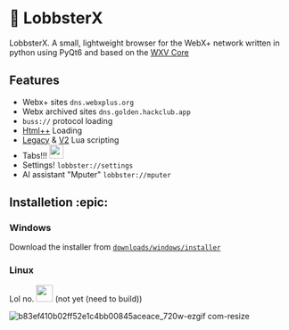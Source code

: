 # 🦞 LobbsterX

LobbsterX. A small, lightweight browser for the WebX+ network written in python using PyQt6 and based on the [WXV Core](https://github.com/inventionpro/Webx-viewer)

## Features

- Webx+ sites ``dns.webxplus.org``
- Webx archived sites ``dns.golden.hackclub.app``
- ``buss://`` protocol loading
- [Html++](https://spec.webxplus.org/htmlpp/) Loading
- [Legacy](https://spec.webxplus.org/lua/legacy/) & [V2](https://spec.webxplus.org/lua/v2/) Lua scripting
- Tabs!!! <img src="https://github.com/user-attachments/assets/1dc1028c-c3a3-40a6-8c71-6a92047e5911" width="25" />
- Settings! ``lobbster://settings``
- AI assistant "Mputer" ``lobbster://mputer``

## Installetion :epic:

### Windows
 Download the installer from [``downloads/windows/installer``](downloads/windows/installer)

### Linux
Lol no. <img src="https://github.com/user-attachments/assets/0127ed88-9fa5-477a-8c1c-95e0dfdfd268" width="30" /> (not yet (need to build))


![b83ef410b02ff52e1c4bb00845aceace_720w-ezgif com-resize](https://github.com/user-attachments/assets/895674fe-2242-4e67-b9f5-269504c0f455)